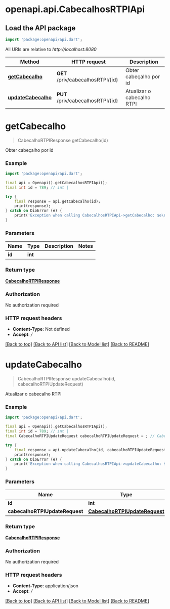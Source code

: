 # openapi.api.CabecalhosRTPIApi

## Load the API package
```dart
import 'package:openapi/api.dart';
```

All URIs are relative to *http://localhost:8080*

Method | HTTP request | Description
------------- | ------------- | -------------
[**getCabecalho**](CabecalhosRTPIApi.md#getcabecalho) | **GET** /priv/cabecalhosRTPI/{id} | Obter cabeçalho por id
[**updateCabecalho**](CabecalhosRTPIApi.md#updatecabecalho) | **PUT** /priv/cabecalhosRTPI/{id} | Atualizar o cabecalho RTPI


# **getCabecalho**
> CabecalhoRTPIResponse getCabecalho(id)

Obter cabeçalho por id

### Example
```dart
import 'package:openapi/api.dart';

final api = Openapi().getCabecalhosRTPIApi();
final int id = 789; // int | 

try {
    final response = api.getCabecalho(id);
    print(response);
} catch on DioError (e) {
    print('Exception when calling CabecalhosRTPIApi->getCabecalho: $e\n');
}
```

### Parameters

Name | Type | Description  | Notes
------------- | ------------- | ------------- | -------------
 **id** | **int**|  | 

### Return type

[**CabecalhoRTPIResponse**](CabecalhoRTPIResponse.md)

### Authorization

No authorization required

### HTTP request headers

 - **Content-Type**: Not defined
 - **Accept**: */*

[[Back to top]](#) [[Back to API list]](../README.md#documentation-for-api-endpoints) [[Back to Model list]](../README.md#documentation-for-models) [[Back to README]](../README.md)

# **updateCabecalho**
> CabecalhoRTPIResponse updateCabecalho(id, cabecalhoRTPIUpdateRequest)

Atualizar o cabecalho RTPI

### Example
```dart
import 'package:openapi/api.dart';

final api = Openapi().getCabecalhosRTPIApi();
final int id = 789; // int | 
final CabecalhoRTPIUpdateRequest cabecalhoRTPIUpdateRequest = ; // CabecalhoRTPIUpdateRequest | 

try {
    final response = api.updateCabecalho(id, cabecalhoRTPIUpdateRequest);
    print(response);
} catch on DioError (e) {
    print('Exception when calling CabecalhosRTPIApi->updateCabecalho: $e\n');
}
```

### Parameters

Name | Type | Description  | Notes
------------- | ------------- | ------------- | -------------
 **id** | **int**|  | 
 **cabecalhoRTPIUpdateRequest** | [**CabecalhoRTPIUpdateRequest**](CabecalhoRTPIUpdateRequest.md)|  | 

### Return type

[**CabecalhoRTPIResponse**](CabecalhoRTPIResponse.md)

### Authorization

No authorization required

### HTTP request headers

 - **Content-Type**: application/json
 - **Accept**: */*

[[Back to top]](#) [[Back to API list]](../README.md#documentation-for-api-endpoints) [[Back to Model list]](../README.md#documentation-for-models) [[Back to README]](../README.md)

